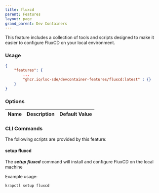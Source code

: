```yaml
---
title: fluxcd
parent: Features
layout: page
grand_parent: Dev Containers
---
```


This feature includes a collection of tools and scripts designed to make it easier to configure FluxCD on your local environment.

### Usage

```json
{
    "features": {
        ...
		"ghcr.io/lsc-sde/devcontainer-features/fluxcd:latest" : {}
    }
}
```

### Options

| Name | Description | Default Value |
| --- | --- | --- |

### CLI Commands
The following scripts are provided by this feature:

#### setup fluxcd
The ***setup fluxcd*** command will install and configure FluxCD on the local machine

Example usage:
```bash
krapctl setup fluxcd
```


